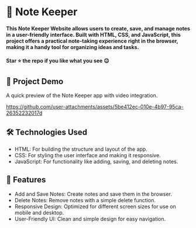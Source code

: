 
<div><h1>📝 Note Keeper </h1></div>
<h4>This Note Keeper Website allows users to create, save, and manage notes in a user-friendly interface. Built with HTML, CSS, and JavaScript, this project offers a practical note-taking experience right in the browser, making it a handy tool for organizing ideas and tasks.</h4>
 <h4>Star ⭐ the repo if you like what you see 😉 </h4>
 <div>
 <h2>📸 Project Demo</h2>
 <p>A quick preview of the Note Keeper app with video integration.</p>


https://github.com/user-attachments/assets/5be412ec-010e-4b97-95ca-26352232017d

<h2>🛠️ Technologies Used</h2>
 <ul>
   <li>HTML: For building the structure and layout of the app.</li>
   <li>CSS: For styling the user interface and making it responsive.</li>
   <li>JavaScript: For functionality like adding, saving, and deleting notes.</li>
 </ul>  
 
 <h2>🎨 Features</h2>
 <ul>
   <li>Add and Save Notes: Create notes and save them in the browser.</li>
   <li>Delete Notes: Remove notes with a simple delete function.</li>
   <li>Responsive Design: Optimized for different screen sizes for use on mobile and desktop.</li>
    <li>User-Friendly UI: Clean and simple design for easy navigation.</li>
 </ul> 
